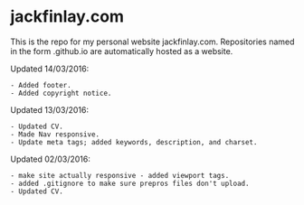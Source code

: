 # jackfinlay.com
 This is the repo for my personal website jackfinlay.com. Repositories named in the form <username>.github.io are automatically hosted as a website.

 Updated 14/03/2016:

 	- Added footer.
 	- Added copyright notice.

 Updated 13/03/2016:

 	- Updated CV.
 	- Made Nav responsive.
 	- Update meta tags; added keywords, description, and charset.

 Updated 02/03/2016:

 	- make site actually responsive - added viewport tags.
 	- added .gitignore to make sure prepros files don't upload.
 	- Updated CV.
